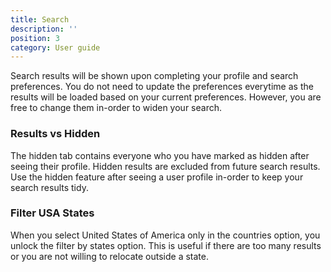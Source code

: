 ```yaml
---
title: Search
description: ''
position: 3
category: User guide
---
```


Search results will be shown upon completing your profile and search preferences. You do not need to update the preferences everytime as the results will be loaded based on your current preferences. However, you are free to change them in-order to widen your search.


### Results vs Hidden

The hidden tab contains everyone who you have marked as hidden after seeing their profile. Hidden results are excluded from future search results. Use the hidden feature after seeing a user profile in-order to keep your search results tidy.

### Filter USA States

When you select United States of America only in the countries option, you unlock the filter by states option. This is useful if there are too many results or you are not willing to relocate outside a state.
